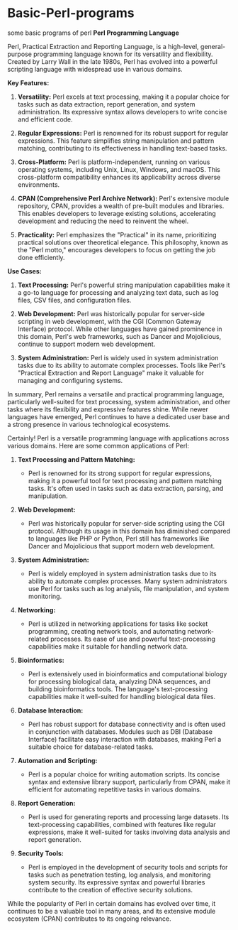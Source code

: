 # Basic-Perl-programs
some basic programs of perl
**Perl Programming Language**

Perl, Practical Extraction and Reporting Language, is a high-level, general-purpose programming language known for its versatility and flexibility. Created by Larry Wall in the late 1980s, Perl has evolved into a powerful scripting language with widespread use in various domains.

**Key Features:**

1. **Versatility:** Perl excels at text processing, making it a popular choice for tasks such as data extraction, report generation, and system administration. Its expressive syntax allows developers to write concise and efficient code.

2. **Regular Expressions:** Perl is renowned for its robust support for regular expressions. This feature simplifies string manipulation and pattern matching, contributing to its effectiveness in handling text-based tasks.

3. **Cross-Platform:** Perl is platform-independent, running on various operating systems, including Unix, Linux, Windows, and macOS. This cross-platform compatibility enhances its applicability across diverse environments.

4. **CPAN (Comprehensive Perl Archive Network):** Perl's extensive module repository, CPAN, provides a wealth of pre-built modules and libraries. This enables developers to leverage existing solutions, accelerating development and reducing the need to reinvent the wheel.

5. **Practicality:** Perl emphasizes the "Practical" in its name, prioritizing practical solutions over theoretical elegance. This philosophy, known as the "Perl motto," encourages developers to focus on getting the job done efficiently.

**Use Cases:**

1. **Text Processing:** Perl's powerful string manipulation capabilities make it a go-to language for processing and analyzing text data, such as log files, CSV files, and configuration files.

2. **Web Development:** Perl was historically popular for server-side scripting in web development, with the CGI (Common Gateway Interface) protocol. While other languages have gained prominence in this domain, Perl's web frameworks, such as Dancer and Mojolicious, continue to support modern web development.

3. **System Administration:** Perl is widely used in system administration tasks due to its ability to automate complex processes. Tools like Perl's "Practical Extraction and Report Language" make it valuable for managing and configuring systems.

In summary, Perl remains a versatile and practical programming language, particularly well-suited for text processing, system administration, and other tasks where its flexibility and expressive features shine. While newer languages have emerged, Perl continues to have a dedicated user base and a strong presence in various technological ecosystems.

Certainly! Perl is a versatile programming language with applications across various domains. Here are some common applications of Perl:

1. **Text Processing and Pattern Matching:**
   - Perl is renowned for its strong support for regular expressions, making it a powerful tool for text processing and pattern matching tasks. It's often used in tasks such as data extraction, parsing, and manipulation.

2. **Web Development:**
   - Perl was historically popular for server-side scripting using the CGI protocol. Although its usage in this domain has diminished compared to languages like PHP or Python, Perl still has frameworks like Dancer and Mojolicious that support modern web development.

3. **System Administration:**
   - Perl is widely employed in system administration tasks due to its ability to automate complex processes. Many system administrators use Perl for tasks such as log analysis, file manipulation, and system monitoring.

4. **Networking:**
   - Perl is utilized in networking applications for tasks like socket programming, creating network tools, and automating network-related processes. Its ease of use and powerful text-processing capabilities make it suitable for handling network data.

5. **Bioinformatics:**
   - Perl is extensively used in bioinformatics and computational biology for processing biological data, analyzing DNA sequences, and building bioinformatics tools. The language's text-processing capabilities make it well-suited for handling biological data files.

6. **Database Interaction:**
   - Perl has robust support for database connectivity and is often used in conjunction with databases. Modules such as DBI (Database Interface) facilitate easy interaction with databases, making Perl a suitable choice for database-related tasks.

7. **Automation and Scripting:**
   - Perl is a popular choice for writing automation scripts. Its concise syntax and extensive library support, particularly from CPAN, make it efficient for automating repetitive tasks in various domains.

8. **Report Generation:**
   - Perl is used for generating reports and processing large datasets. Its text-processing capabilities, combined with features like regular expressions, make it well-suited for tasks involving data analysis and report generation.

9. **Security Tools:**
   - Perl is employed in the development of security tools and scripts for tasks such as penetration testing, log analysis, and monitoring system security. Its expressive syntax and powerful libraries contribute to the creation of effective security solutions.

While the popularity of Perl in certain domains has evolved over time, it continues to be a valuable tool in many areas, and its extensive module ecosystem (CPAN) contributes to its ongoing relevance.
